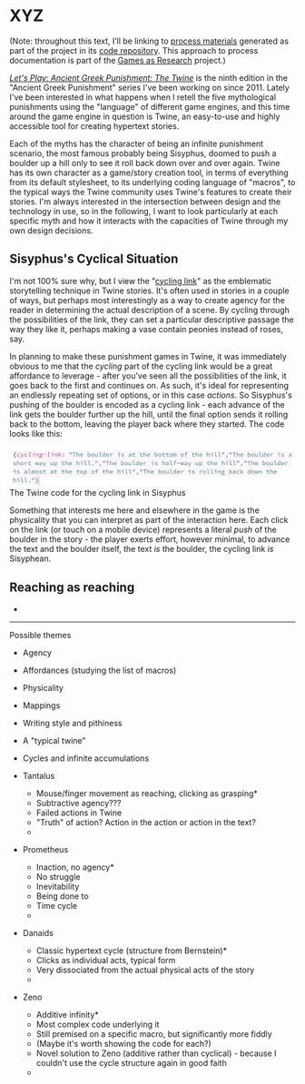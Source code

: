 # XYZ

(Note: throughout this text, I’ll be linking to [process materials](https://github.com/pippinbarr/lets-play-ancient-greek-punishment-the-twine/blob/master/process/README.md) generated as part of the project in its [code repository](https://github.com/pippinbarr/lets-play-ancient-greek-punishment-the-twine). This approach to process documentation is part of the [Games as Research](https://www.gamesasresearch.com/) project.)

[_Let's Play: Ancient Greek Punishment: The Twine_](https://pippinbarr.github.io/lets-play-ancient-greek-punishment-the-twine) is the ninth edition in the "Ancient Greek Punishment" series I've been working on since 2011. Lately I've been interested in what happens when I retell the five mythological punishments using the "language" of different game engines, and this time around the game engine in question is Twine, an easy-to-use and highly accessible tool for creating hypertext stories.

Each of the myths has the character of being an infinite punishment scenario, the most famous probably being Sisyphus, doomed to push a boulder up a hill only to see it roll back down over and over again. Twine has its own character as a game/story creation tool, in terms of everything from its default stylesheet, to its underlying coding language of "macros", to the typical ways the Twine community uses Twine's features to create their stories. I'm always interested in the intersection between design and the technology in use, so in the following, I want to look particularly at each specific myth and how it interacts with the capacities of Twine through my own design decisions.

## Sisyphus's Cyclical Situation

I'm not 100% sure why, but I view the "[cycling link](https://twinery.org/wiki/harlowe:cycling-link)" as the emblematic storytelling technique in Twine stories. It's often used in stories in a couple of ways, but perhaps most interestingly as a way to create agency for the reader in determining the actual description of a scene. By cycling through the possibilities of the link, they can set a particular descriptive passage the way they like it, perhaps making a vase contain peonies instead of roses, say.

In planning to make these punishment games in Twine, it was immediately obvious to me that the _cycling_ part of the cycling link would be a great affordance to leverage - after you've seen all the possibilities of the link, it goes back to the first and continues on. As such, it's ideal for representing an endlessly repeating set of options, or in this case _actions_. So Sisyphus's pushing of the boulder is encoded as a cycling link - each advance of the link gets the boulder further up the hill, until the final option sends it rolling back to the bottom, leaving the player back where they started. The code looks like this:

![](images/sisyphus-code.png)
The Twine code for the cycling link in Sisyphus

Something that interests me here and elsewhere in the game is the physicality that you can interpret as part of the interaction here. Each click on the link (or touch on a mobile device) represents a literal _push_ of the boulder in the story - the player exerts effort, however minimal, to advance the text and the boulder itself, the text _is_ the boulder, the cycling link _is_ Sisyphean.

## Reaching as reaching

- 

---

Possible themes
- Agency
- Affordances (studying the list of macros)
- Physicality
- Mappings
- Writing style and pithiness
- A "typical twine"
- Cycles and infinite accumulations

- Tantalus
  - Mouse/finger movement as reaching, clicking as grasping*
  - Subtractive agency???
  - Failed actions in Twine
  - "Truth" of action? Action in the action or action in the text?
  -

- Prometheus
  - Inaction, no agency*
  - No struggle
  - Inevitability
  - Being done to
  - Time cycle
  -

- Danaids
  - Classic hypertext cycle (structure from Bernstein)*
  - Clicks as individual acts, typical form
  - Very dissociated from the actual physical acts of the story
  -

- Zeno
  - Additive infinity*
  - Most complex code underlying it
  - Still premised on a specific macro, but significantly more fiddly
  - (Maybe it's worth showing the code for each?)
  - Novel solution to Zeno (additive rather than cyclical) - because I couldn't use the cycle structure again in good faith
  -
